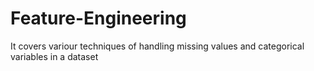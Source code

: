 # Feature-Engineering
It covers variour techniques of handling missing values and categorical variables in a dataset
